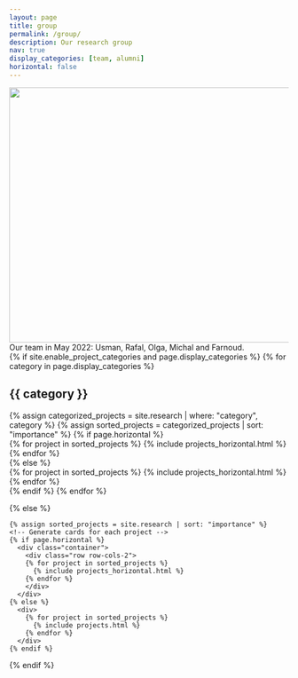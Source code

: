```yaml
---
layout: page
title: group
permalink: /group/
description: Our research group
nav: true
display_categories: [team, alumni]
horizontal: false
---
```



<center><img src="{{ site.baseurl }}/assets/img/team.jpg" height="460" width="630"></center>
<div class="col three caption">
    Our team in May 2022: Usman, Rafal, Olga, Michal and Farnoud.
</div>

<div class="projects">
  {% if site.enable_project_categories and page.display_categories %}
  <!-- Display categorized projects -->
    {% for category in page.display_categories %}
      <h2 class="category">{{ category }}</h2>
      {% assign categorized_projects = site.research | where: "category", category %}
      {% assign sorted_projects = categorized_projects | sort: "importance" %}
      <!-- Generate cards for each project -->
      {% if page.horizontal %}
        <div class="container">
          <div class="row row-cols-2">
          {% for project in sorted_projects %}
            {% include projects_horizontal.html %}
          {% endfor %}
          </div>
        </div>
      {% else %}
        <div>
          {% for project in sorted_projects %}
            {% include projects_horizontal.html %}
          {% endfor %}
        </div>
      {% endif %}
    {% endfor %}

  {% else %}
  <!-- Display projects without categories -->
    {% assign sorted_projects = site.research | sort: "importance" %}
    <!-- Generate cards for each project -->
    {% if page.horizontal %}
      <div class="container">
        <div class="row row-cols-2">
        {% for project in sorted_projects %}
          {% include projects_horizontal.html %}
        {% endfor %}
        </div>
      </div>
    {% else %}
      <div>
        {% for project in sorted_projects %}
          {% include projects.html %}
        {% endfor %}
      </div>
    {% endif %}

  {% endif %}

